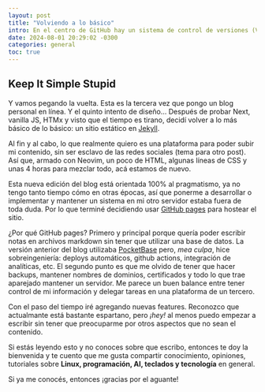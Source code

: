 ```yaml
---
layout: post
title: "Volviendo a lo básico"
intro: En el centro de GitHub hay un sistema de control de versiones (VCS) de código abierto denominado Git. Git es responsable de todo lo relacionado con GitHub que ocurra localmente en el equipo.
date: 2024-08-01 20:29:02 -0300
categories: general
toc: true
---
```


## Keep It Simple Stupid

Y vamos pegando la vuelta. Esta es la tercera vez que pongo un blog
personal en línea. Y el quinto intento de diseño... Después de probar Next,
vanilla JS, HTMx y visto que el tiempo es tirano, decidí volver a lo más
básico de lo básico: un sitio estático en [Jekyll][jekyllrb].

Al fin y al cabo, lo que realmente quiero es una plataforma para poder subir mi
contenido, sin ser esclavo de las redes sociales (tema para otro post).
Así que, armado con Neovim, un poco de HTML, algunas líneas de CSS y unas 4
horas para mezclar todo, acá estamos de nuevo.

Esta nueva edición del blog está orientada 100% al pragmatismo, ya no tengo
tanto tiempo cómo en otras épocas, así que ponerme a desarrollar o implementar
y mantener un sistema en mi otro servidor estaba fuera de toda duda. Por lo que
terminé decidiendo usar [GitHub pages][ghpages] para hostear el sitio.

¿Por qué GitHub pages? Primero y principal porque quería poder escribir notas en
archivos markdown sin tener que utilizar una base de datos. La versión anterior
del blog utilizaba [PocketBase][pocketbase] pero, _mea culpa_, hice sobreingeniería:
deploys automáticos, github actions, integración de analíticas, etc. El segundo
punto es que me olvido de tener que hacer backups, mantener nombres de dominios,
certificados y todo lo que trae aparejado mantener un servidor. Me parece un
buen balance entre tener control de mi información y delegar tareas en una
plataforma de un tercero.

Con el paso del tiempo iré agregando nuevas features. Reconozco que actualmante
está bastante espartano, pero _¡hey!_ al menos puedo empezar a escribir sin tener
que preocuparme por otros aspectos que no sean el contenido.

Si estás leyendo esto y no conoces sobre que escribo, entonces te doy la
bienvenida y te cuento que me gusta compartir conocimiento, opiniones, tutoriales
sobre **Linux, programación, AI, teclados y tecnología** en general.

Si ya me conocés, entonces ¡gracias por el aguante!

[jekyllrb]: https://jekyllrb.com/
[ghpages]: https://pages.github.com
[pocketbase]: https://pocketbase.io/
